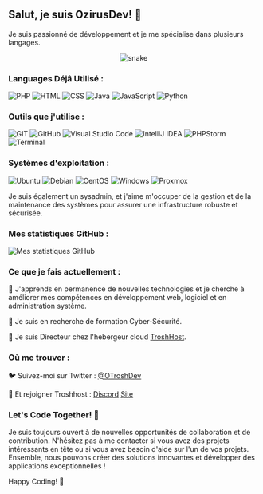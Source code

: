 ## Salut, je suis OzirusDev! 👋

Je suis passionné de développement et je me spécialise dans plusieurs langages.

<div align="center">
  <img  src="[https://github.com/1999AZZAR/1999AZZAR/blob/main/resources/img/grid-snake.svg](https://raw.githubusercontent.com/Sutil/Sutil/2b2fad3bf54522bb30c8c170591fc68ff51b69e6/github-contribution-grid-snake2.svg)"
       alt="snake" /></a>
</div>

### Languages Déjâ Utilisé :

![PHP](https://img.shields.io/badge/PHP-%23777BB4?style=for-the-badge&logo=php&logoColor=white)
![HTML](https://img.shields.io/badge/HTML-%23E34F26?style=for-the-badge&logo=html5&logoColor=white)
![CSS](https://img.shields.io/badge/CSS-%231572B6?style=for-the-badge&logo=css3&logoColor=white)
![Java](https://img.shields.io/badge/Java-%23007396?style=for-the-badge&logo=java&logoColor=white)
![JavaScript](https://img.shields.io/badge/JavaScript-%23F7DF1E?style=for-the-badge&logo=javascript&logoColor=black)
![Python](https://img.shields.io/badge/Python-%233776AB?style=for-the-badge&logo=python&logoColor=white)

### Outils que j'utilise :

![GIT](https://img.shields.io/badge/GIT-%23F05032?style=for-the-badge&logo=git&logoColor=white)
![GitHub](https://img.shields.io/badge/GitHub-%23121011?style=for-the-badge&logo=github&logoColor=white)
![Visual Studio Code](https://img.shields.io/badge/Visual%20Studio%20Code-%23007ACC?style=for-the-badge&logo=visual-studio-code&logoColor=white)
![IntelliJ IDEA](https://img.shields.io/badge/IntelliJ%20IDEA-%23000000?style=for-the-badge&logo=intellij-idea&logoColor=white)
![PHPStorm](https://img.shields.io/badge/PHPStorm-%23000000?style=for-the-badge&logo=phpstorm&logoColor=white)
![Terminal](https://img.shields.io/badge/Terminal-%23313346?style=for-the-badge&logo=gnu-bash&logoColor=white)

### Systèmes d'exploitation :

![Ubuntu](https://img.shields.io/badge/Ubuntu-%23E95420?style=for-the-badge&logo=ubuntu&logoColor=white)
![Debian](https://img.shields.io/badge/Debian-%23A81D33?style=for-the-badge&logo=debian&logoColor=white)
![CentOS](https://img.shields.io/badge/CentOS-%23262C45?style=for-the-badge&logo=centos&logoColor=white)
![Windows](https://img.shields.io/badge/Windows-%230078D6?style=for-the-badge&logo=windows&logoColor=white)
![Proxmox](https://img.shields.io/badge/Proxmox-%2361B0A5?style=for-the-badge&logo=proxmox&logoColor=white)

Je suis également un sysadmin, et j'aime m'occuper de la gestion et de la maintenance des systèmes pour assurer une infrastructure robuste et sécurisée.

### Mes statistiques GitHub :

  ![Mes statistiques GitHub](https://github-readme-stats.vercel.app/api?username=OzirusDev&show_icons=true&count_private=true&hide=prs&theme=radical)

### Ce que je fais actuellement :

🌱 J'apprends en permanence de nouvelles technologies et je cherche à améliorer mes compétences en développement web, logiciel et en administration système.

🚀 Je suis en recherche de formation Cyber-Sécurité.

📝 Je suis Directeur chez l'hebergeur cloud [TroshHost](https://discord.gg/u82QGGCaSR).

### Où me trouver :

🐦 Suivez-moi sur Twitter : [@OTroshDev](https://twitter.com/OTroshDev)

💼 Et rejoigner Troshhost : [Discord](https://discord.gg/u82QGGCaSR) [Site](https://troshhost.fr)

### Let's Code Together! 🤝

Je suis toujours ouvert à de nouvelles opportunités de collaboration et de contribution. N'hésitez pas à me contacter si vous avez des projets intéressants en tête ou si vous avez besoin d'aide sur l'un de vos projets. Ensemble, nous pouvons créer des solutions innovantes et développer des applications exceptionnelles !

Happy Coding! 🚀
